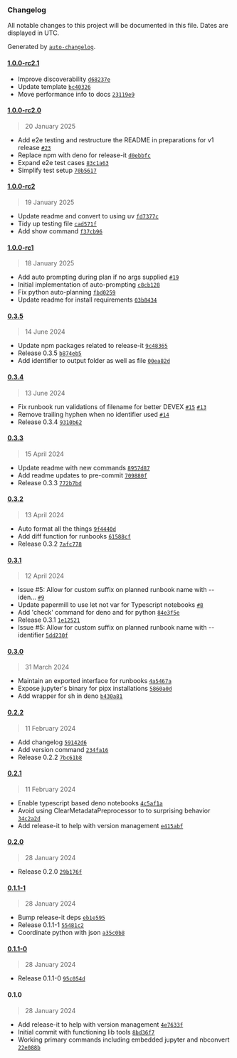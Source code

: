 ### Changelog

All notable changes to this project will be documented in this file. Dates are displayed in UTC.

Generated by [`auto-changelog`](https://github.com/CookPete/auto-changelog).

#### [1.0.0-rc2.1](https://github.com/zph/runbook/compare/1.0.0-rc2.0...1.0.0-rc2.1)

- Improve discoverability [`d68237e`](https://github.com/zph/runbook/commit/d68237ebb39701e7be1eb7aac5e405c9d6486c5d)
- Update template [`bc40326`](https://github.com/zph/runbook/commit/bc40326112ea1fa57e0f14dd18a3b640c50ef123)
- Move performance info to docs [`23119e9`](https://github.com/zph/runbook/commit/23119e9033ca14e10e81f3a898fdf6cd71735160)

#### [1.0.0-rc2.0](https://github.com/zph/runbook/compare/1.0.0-rc2...1.0.0-rc2.0)

> 20 January 2025

- Add e2e testing and restructure the README in preparations for v1 release [`#23`](https://github.com/zph/runbook/pull/23)
- Replace npm with deno for release-it [`d0ebbfc`](https://github.com/zph/runbook/commit/d0ebbfcdcd0bd29c752cd06ba36fec6449bc25c9)
- Expand e2e test cases [`83c1a63`](https://github.com/zph/runbook/commit/83c1a635bd62e053fea98f88d306bba06ac69df5)
- Simplify test setup [`70b5617`](https://github.com/zph/runbook/commit/70b5617e1f3edcff2dacf095f402365493940fa0)

#### [1.0.0-rc2](https://github.com/zph/runbook/compare/1.0.0-rc1...1.0.0-rc2)

> 19 January 2025

- Update readme and convert to using uv [`fd7377c`](https://github.com/zph/runbook/commit/fd7377ccad8191b02c9bed2db8ac426c7c49baa1)
- Tidy up testing file [`cad571f`](https://github.com/zph/runbook/commit/cad571ffc45a99a7d5e4b75d3b5341a105fd2898)
- Add show command [`f37cb96`](https://github.com/zph/runbook/commit/f37cb96f6b3188ddb1a60e0ae923bc709eb226cc)

#### [1.0.0-rc1](https://github.com/zph/runbook/compare/0.3.5...1.0.0-rc1)

> 18 January 2025

- Add auto prompting during plan if no args supplied [`#19`](https://github.com/zph/runbook/pull/19)
- Initial implementation of auto-prompting [`c8cb128`](https://github.com/zph/runbook/commit/c8cb12823e9c8bafe21c44e441bb57afcfbe7eab)
- Fix python auto-planning [`fbd0259`](https://github.com/zph/runbook/commit/fbd0259ca481e849e84bc71b3f525c84210af8aa)
- Update readme for install requirements [`03b8434`](https://github.com/zph/runbook/commit/03b84346abdc17290bf961ace3060e5d195f1ce6)

#### [0.3.5](https://github.com/zph/runbook/compare/0.3.4...0.3.5)

> 14 June 2024

- Update npm packages related to release-it [`9c48365`](https://github.com/zph/runbook/commit/9c48365399140118aadaeccfbcfabc32e35c484d)
- Release 0.3.5 [`b874eb5`](https://github.com/zph/runbook/commit/b874eb5b98e29eee20072f6fa543106d1c0e2c0d)
- Add identifier to output folder as well as file [`00ea82d`](https://github.com/zph/runbook/commit/00ea82d250fe66d1698a9cfcd7ab1714b00705c9)

#### [0.3.4](https://github.com/zph/runbook/compare/0.3.3...0.3.4)

> 13 June 2024

- Fix runbook run validations of filename for better DEVEX [`#15`](https://github.com/zph/runbook/issues/15) [`#13`](https://github.com/zph/runbook/issues/13)
- Remove trailing hyphen when no identifier used [`#14`](https://github.com/zph/runbook/issues/14)
- Release 0.3.4 [`9310b62`](https://github.com/zph/runbook/commit/9310b62bb067baed7f3a81115e5e23a0df2979dc)

#### [0.3.3](https://github.com/zph/runbook/compare/0.3.2...0.3.3)

> 15 April 2024

- Update readme with new commands [`8957d87`](https://github.com/zph/runbook/commit/8957d87687bde487228b990d8e7100d8780a399a)
- Add readme updates to pre-commit [`709880f`](https://github.com/zph/runbook/commit/709880f32e69c525a863647e4f46d834f9fec611)
- Release 0.3.3 [`772b7bd`](https://github.com/zph/runbook/commit/772b7bd580272f83dd1c5c9acc2cacab2be9a48d)

#### [0.3.2](https://github.com/zph/runbook/compare/0.3.1...0.3.2)

> 13 April 2024

- Auto format all the things [`9f4440d`](https://github.com/zph/runbook/commit/9f4440dba6e0f0aa0a1220e8b26b0c16f3479136)
- Add diff function for runbooks [`61588cf`](https://github.com/zph/runbook/commit/61588cfbdf50872435c0e83cd0429bc7123e6406)
- Release 0.3.2 [`7afc778`](https://github.com/zph/runbook/commit/7afc778b26d0664a54f5bd9bc2e593173b130c53)

#### [0.3.1](https://github.com/zph/runbook/compare/0.3.0...0.3.1)

> 12 April 2024

- Issue #5: Allow for custom suffix on planned runbook name with --iden… [`#9`](https://github.com/zph/runbook/pull/9)
- Update papermill to use let not var for Typescript notebooks [`#8`](https://github.com/zph/runbook/pull/8)
- Add 'check' command for deno and for python [`84e3f5e`](https://github.com/zph/runbook/commit/84e3f5ed56f65b8b498dfb8a2af77845657d4cab)
- Release 0.3.1 [`1e12521`](https://github.com/zph/runbook/commit/1e125210d712ee117303a30dd350a09903b0a693)
- Issue #5: Allow for custom suffix on planned runbook name with --identifier [`5dd230f`](https://github.com/zph/runbook/commit/5dd230f6bb2b5bae6896ac69296155428d30e3ae)

#### [0.3.0](https://github.com/zph/runbook/compare/0.2.2...0.3.0)

> 31 March 2024

- Maintain an exported interface for runbooks [`4a5467a`](https://github.com/zph/runbook/commit/4a5467a4d1c1e307e9ce8dcc75ff9afde7df3206)
- Expose jupyter's binary for pipx installations [`5860a0d`](https://github.com/zph/runbook/commit/5860a0dfea4898a023a0dbc96061d58a540a4a67)
- Add wrapper for sh in deno [`b430a81`](https://github.com/zph/runbook/commit/b430a8139f6548f5a50467cfdab65787fd200998)

#### [0.2.2](https://github.com/zph/runbook/compare/0.2.1...0.2.2)

> 11 February 2024

- Add changelog [`59142d6`](https://github.com/zph/runbook/commit/59142d68b6cf620896fe96ad668d1409022e1d19)
- Add version command [`234fa16`](https://github.com/zph/runbook/commit/234fa166c29c983d61298e7911c25721cfed8024)
- Release 0.2.2 [`7bc61b8`](https://github.com/zph/runbook/commit/7bc61b8a115e3f0bb8b7f5ba9c9410bbd01b241c)

#### [0.2.1](https://github.com/zph/runbook/compare/0.2.0...0.2.1)

> 11 February 2024

- Enable typescript based deno notebooks [`4c5af1a`](https://github.com/zph/runbook/commit/4c5af1ada9284a6f196ca59a3b124862505bdff2)
- Avoid using ClearMetadataPreprocessor to to surprising behavior [`34c2a2d`](https://github.com/zph/runbook/commit/34c2a2d2a00127052238043c1151cff80a8f4f35)
- Add release-it to help with version management [`e415abf`](https://github.com/zph/runbook/commit/e415abf124564b1eb29335ee18ca7f99364be111)

#### [0.2.0](https://github.com/zph/runbook/compare/0.1.1-1...0.2.0)

> 28 January 2024

- Release 0.2.0 [`29b176f`](https://github.com/zph/runbook/commit/29b176f116e0832c73c539d505e118d69ddcfca8)

#### [0.1.1-1](https://github.com/zph/runbook/compare/0.1.1-0...0.1.1-1)

> 28 January 2024

- Bump release-it deps [`eb1e595`](https://github.com/zph/runbook/commit/eb1e5959bead18ccefb261e0e04662724907639e)
- Release 0.1.1-1 [`55481c2`](https://github.com/zph/runbook/commit/55481c2b0a651d24f4605fdbacbb6ed156c5a8c7)
- Coordinate python with json [`a35c0b8`](https://github.com/zph/runbook/commit/a35c0b89a5fe924f7ba3149673966923ba6c0a56)

#### [0.1.1-0](https://github.com/zph/runbook/compare/0.1.0...0.1.1-0)

> 28 January 2024

- Release 0.1.1-0 [`95c054d`](https://github.com/zph/runbook/commit/95c054deab52d7496be280be5237b46323bd8af7)

#### 0.1.0

> 28 January 2024

- Add release-it to help with version management [`4e7633f`](https://github.com/zph/runbook/commit/4e7633fd3bc0d3344b938a748bd707c89878bc6f)
- Initial commit with functioning lib tools [`8bd36f7`](https://github.com/zph/runbook/commit/8bd36f72db2af1ed5ee9fc9dcdb9b88e52ad9f30)
- Working primary commands including embedded jupyter and nbconvert [`22e088b`](https://github.com/zph/runbook/commit/22e088b78d27fdb31e3accf12124333d695352f6)
